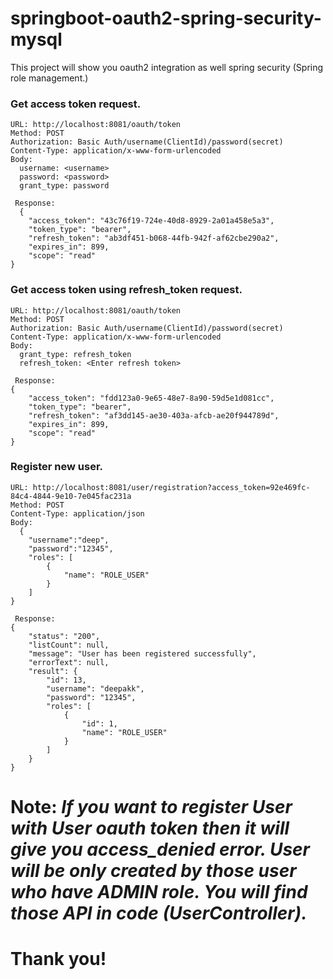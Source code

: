 # springboot-oauth2-spring-security-mysql
This project will show you oauth2 integration as well spring security (Spring role management.)

### Get access token request.
```
URL: http://localhost:8081/oauth/token
Method: POST
Authorization: Basic Auth/username(ClientId)/password(secret)
Content-Type: application/x-www-form-urlencoded
Body:
  username: <username>
  password: <password>
  grant_type: password
  
 Response:
  {
    "access_token": "43c76f19-724e-40d8-8929-2a01a458e5a3",
    "token_type": "bearer",
    "refresh_token": "ab3df451-b068-44fb-942f-af62cbe290a2",
    "expires_in": 899,
    "scope": "read"
}
```


### Get access token using refresh_token request.
```
URL: http://localhost:8081/oauth/token
Method: POST
Authorization: Basic Auth/username(ClientId)/password(secret)
Content-Type: application/x-www-form-urlencoded
Body:
  grant_type: refresh_token
  refresh_token: <Enter refresh token>
  
 Response:
{
    "access_token": "fdd123a0-9e65-48e7-8a90-59d5e1d081cc",
    "token_type": "bearer",
    "refresh_token": "af3dd145-ae30-403a-afcb-ae20f944789d",
    "expires_in": 899,
    "scope": "read"
}
```


### Register new user.
```
URL: http://localhost:8081/user/registration?access_token=92e469fc-84c4-4844-9e10-7e045fac231a
Method: POST
Content-Type: application/json
Body:
  {
	"username":"deep",
	"password":"12345",
	"roles": [
        {
            "name": "ROLE_USER"
        }
    ]
}
  
 Response:
{
    "status": "200",
    "listCount": null,
    "message": "User has been registered successfully",
    "errorText": null,
    "result": {
        "id": 13,
        "username": "deepakk",
        "password": "12345",
        "roles": [
            {
                "id": 1,
                "name": "ROLE_USER"
            }
        ]
    }
}
```

# Note: *If you want to register User with User oauth token then it will give you access_denied error. User will be only created by those user who have ADMIN role. You will find those API in code (UserController).*

# Thank you!

